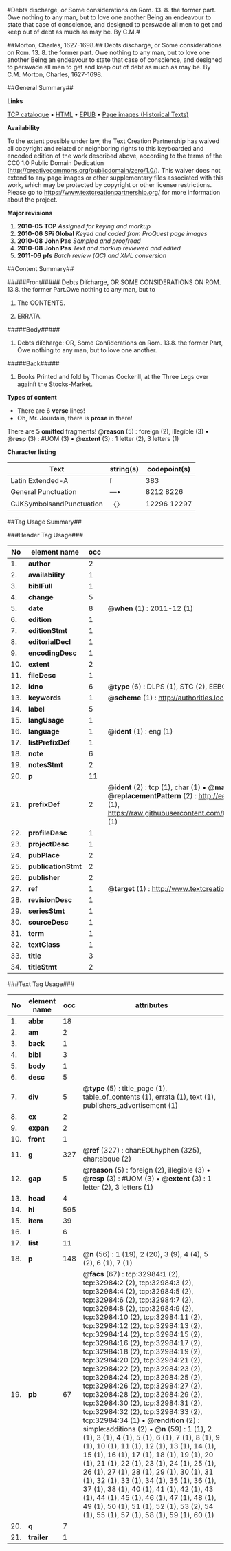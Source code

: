 #Debts discharge, or Some considerations on Rom. 13. 8. the former part. Owe nothing to any man, but to love one another Being an endeavour to state that case of conscience, and designed to perswade all men to get and keep out of debt as much as may be. By C.M.#

##Morton, Charles, 1627-1698.##
Debts discharge, or Some considerations on Rom. 13. 8. the former part. Owe nothing to any man, but to love one another Being an endeavour to state that case of conscience, and designed to perswade all men to get and keep out of debt as much as may be. By C.M.
Morton, Charles, 1627-1698.

##General Summary##

**Links**

[TCP catalogue](http://www.ota.ox.ac.uk/tcp/)  • 
[HTML](http://tei.it.ox.ac.uk/tcp/Texts-HTML/free/A51/A51408.html)  • 
[EPUB](http://tei.it.ox.ac.uk/tcp/Texts-EPUB/free/A51/A51408.epub) • 
[Page images (Historical Texts)](https://historicaltexts.jisc.ac.uk/eebo-99828555e)

**Availability**

To the extent possible under law, the Text Creation Partnership has waived all copyright and related or neighboring rights to this keyboarded and encoded edition of the work described above, according to the terms of the CC0 1.0 Public Domain Dedication (http://creativecommons.org/publicdomain/zero/1.0/). This waiver does not extend to any page images or other supplementary files associated with this work, which may be protected by copyright or other license restrictions. Please go to https://www.textcreationpartnership.org/ for more information about the project.

**Major revisions**

1. __2010-05__ __TCP__ *Assigned for keying and markup*
1. __2010-06__ __SPi Global__ *Keyed and coded from ProQuest page images*
1. __2010-08__ __John Pas__ *Sampled and proofread*
1. __2010-08__ __John Pas__ *Text and markup reviewed and edited*
1. __2011-06__ __pfs__ *Batch review (QC) and XML conversion*

##Content Summary##

#####Front#####
Debts Diſcharge, OR SOME CONSIDERATIONS ON ROM. 13.8. the former Part.Owe nothing to any man, but to
1. The CONTENTS.

1. ERRATA.

#####Body#####

1. Debts diſcharge: OR, Some Conſiderations on Rom. 13.8. the former Part, Owe nothing to any man, but to love one another.

#####Back#####

1. Books Printed and ſold by Thomas Cockerill, at the Three Legs over againſt the Stocks-Market.

**Types of content**

  * There are 6 **verse** lines!
  * Oh, Mr. Jourdain, there is **prose** in there!

There are 5 **omitted** fragments! 
 @__reason__ (5) : foreign (2), illegible (3)  •  @__resp__ (3) : #UOM (3)  •  @__extent__ (3) : 1 letter (2), 3 letters (1)

**Character listing**


|Text|string(s)|codepoint(s)|
|---|---|---|
|Latin Extended-A|ſ|383|
|General Punctuation|—•|8212 8226|
|CJKSymbolsandPunctuation|〈〉|12296 12297|

##Tag Usage Summary##

###Header Tag Usage###

|No|element name|occ|attributes|
|---|---|---|---|
|1.|__author__|2||
|2.|__availability__|1||
|3.|__biblFull__|1||
|4.|__change__|5||
|5.|__date__|8| @__when__ (1) : 2011-12 (1)|
|6.|__edition__|1||
|7.|__editionStmt__|1||
|8.|__editorialDecl__|1||
|9.|__encodingDesc__|1||
|10.|__extent__|2||
|11.|__fileDesc__|1||
|12.|__idno__|6| @__type__ (6) : DLPS (1), STC (2), EEBO-CITATION (1), PROQUEST (1), VID (1)|
|13.|__keywords__|1| @__scheme__ (1) : http://authorities.loc.gov/ (1)|
|14.|__label__|5||
|15.|__langUsage__|1||
|16.|__language__|1| @__ident__ (1) : eng (1)|
|17.|__listPrefixDef__|1||
|18.|__note__|6||
|19.|__notesStmt__|2||
|20.|__p__|11||
|21.|__prefixDef__|2| @__ident__ (2) : tcp (1), char (1)  •  @__matchPattern__ (2) : ([0-9\-]+):([0-9IVX]+) (1), (.+) (1)  •  @__replacementPattern__ (2) : http://eebo.chadwyck.com/downloadtiff?vid=$1&page=$2 (1), https://raw.githubusercontent.com/textcreationpartnership/Texts/master/tcpchars.xml#$1 (1)|
|22.|__profileDesc__|1||
|23.|__projectDesc__|1||
|24.|__pubPlace__|2||
|25.|__publicationStmt__|2||
|26.|__publisher__|2||
|27.|__ref__|1| @__target__ (1) : http://www.textcreationpartnership.org/docs/. (1)|
|28.|__revisionDesc__|1||
|29.|__seriesStmt__|1||
|30.|__sourceDesc__|1||
|31.|__term__|1||
|32.|__textClass__|1||
|33.|__title__|3||
|34.|__titleStmt__|2||


###Text Tag Usage###

|No|element name|occ|attributes|
|---|---|---|---|
|1.|__abbr__|18||
|2.|__am__|2||
|3.|__back__|1||
|4.|__bibl__|3||
|5.|__body__|1||
|6.|__desc__|5||
|7.|__div__|5| @__type__ (5) : title_page (1), table_of_contents (1), errata (1), text (1), publishers_advertisement (1)|
|8.|__ex__|2||
|9.|__expan__|2||
|10.|__front__|1||
|11.|__g__|327| @__ref__ (327) : char:EOLhyphen (325), char:abque (2)|
|12.|__gap__|5| @__reason__ (5) : foreign (2), illegible (3)  •  @__resp__ (3) : #UOM (3)  •  @__extent__ (3) : 1 letter (2), 3 letters (1)|
|13.|__head__|4||
|14.|__hi__|595||
|15.|__item__|39||
|16.|__l__|6||
|17.|__list__|11||
|18.|__p__|148| @__n__ (56) : 1 (19), 2 (20), 3 (9), 4 (4), 5 (2), 6 (1), 7 (1)|
|19.|__pb__|67| @__facs__ (67) : tcp:32984:1 (2), tcp:32984:2 (2), tcp:32984:3 (2), tcp:32984:4 (2), tcp:32984:5 (2), tcp:32984:6 (2), tcp:32984:7 (2), tcp:32984:8 (2), tcp:32984:9 (2), tcp:32984:10 (2), tcp:32984:11 (2), tcp:32984:12 (2), tcp:32984:13 (2), tcp:32984:14 (2), tcp:32984:15 (2), tcp:32984:16 (2), tcp:32984:17 (2), tcp:32984:18 (2), tcp:32984:19 (2), tcp:32984:20 (2), tcp:32984:21 (2), tcp:32984:22 (2), tcp:32984:23 (2), tcp:32984:24 (2), tcp:32984:25 (2), tcp:32984:26 (2), tcp:32984:27 (2), tcp:32984:28 (2), tcp:32984:29 (2), tcp:32984:30 (2), tcp:32984:31 (2), tcp:32984:32 (2), tcp:32984:33 (2), tcp:32984:34 (1)  •  @__rendition__ (2) : simple:additions (2)  •  @__n__ (59) : 1 (1), 2 (1), 3 (1), 4 (1), 5 (1), 6 (1), 7 (1), 8 (1), 9 (1), 10 (1), 11 (1), 12 (1), 13 (1), 14 (1), 15 (1), 16 (1), 17 (1), 18 (1), 19 (1), 20 (1), 21 (1), 22 (1), 23 (1), 24 (1), 25 (1), 26 (1), 27 (1), 28 (1), 29 (1), 30 (1), 31 (1), 32 (1), 33 (1), 34 (1), 35 (1), 36 (1), 37 (1), 38 (1), 40 (1), 41 (1), 42 (1), 43 (1), 44 (1), 45 (1), 46 (1), 47 (1), 48 (1), 49 (1), 50 (1), 51 (1), 52 (1), 53 (2), 54 (1), 55 (1), 57 (1), 58 (1), 59 (1), 60 (1)|
|20.|__q__|7||
|21.|__trailer__|1||
